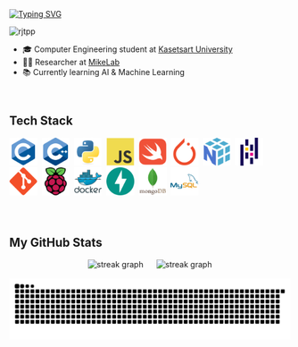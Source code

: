 
<a href="https://git.io/typing-svg">
<picture>
  <source media="(prefers-color-scheme: dark)" srcset="https://readme-typing-svg.herokuapp.com?font=Nunito&weight=600&size=25&pause=2000&color=ffffff&repeat=false&random=true&width=435&lines=Hi+there!+%F0%9F%91%8B+My+name+is+Rajata" />
  <source media="(prefers-color-scheme: light)" srcset="https://readme-typing-svg.herokuapp.com?font=Nunito&weight=600&size=25&pause=2000&color=3D3C46&repeat=false&random=true&width=435&lines=Hi+there!+%F0%9F%91%8B+My+name+is+Rajata" />
  <img src="https://readme-typing-svg.herokuapp.com?font=Nunito&weight=600&size=25&pause=2000&color=3D3C46&repeat=false&random=true&width=435&lines=Hi+%F0%9F%91%8B!+My+name+is+Rajata" alt="Typing SVG" />
</picture>
</a>

<p align="left"> <img src="https://komarev.com/ghpvc/?username=rjtpp&label=Profile%20views&color=0e75b6&style=flat" alt="rjtpp" /> </p>

- 🎓 Computer Engineering student at <a href="https://www.ku.ac.th/en/community-home" target="_blank">Kasetsart University</a>
- 🧑‍💻 Researcher at <a href="https://www.facebook.com/p/Mikelabnet-100027869269142" target="_blank">MikeLab</a>
- 📚 Currently learning AI & Machine Learning

<br clear="both">



<!-- <br clear="both"> -->

## Tech Stack

<div align='left'>
<!--   <h2 style="font-size:700px"> <strong>Language and Tools</strong> </h2> -->
  <img src="https://github.com/devicons/devicon/blob/master/icons/c/c-original.svg" title="C" alt="C" width="50" height="50"/>&nbsp;
  <img src="https://github.com/devicons/devicon/blob/master/icons/cplusplus/cplusplus-original.svg" title="C++" alt="C++" width="50" height="50"/>&nbsp;
  <img src="https://github.com/devicons/devicon/blob/master/icons/python/python-original.svg" title="Python" alt="Python" width="50" height="50"/>&nbsp;
  <img src="https://github.com/devicons/devicon/blob/master/icons/javascript/javascript-original.svg" title="JavaScript" alt="JavaScript" width="50" height="50"/>&nbsp;
  <img src="https://github.com/devicons/devicon/blob/master/icons/swift/swift-original.svg" title="Swift" alt="Swift" width="50" height="50"/>&nbsp;
  <img src="https://github.com/devicons/devicon/blob/master/icons/pytorch/pytorch-original.svg" title="PyTorch" alt="PyTorch" width="50" height="50"/>&nbsp;
  <img src="https://github.com/devicons/devicon/blob/master/icons/numpy/numpy-original.svg" title="Numpy" alt="Numpy" width="50" height="50"/>&nbsp;
  <img src="https://github.com/devicons/devicon/blob/master/icons/pandas/pandas-original.svg" title="Pandas" alt="Pandas" width="50" height="50"/>&nbsp;
  <img src="https://github.com/devicons/devicon/blob/master/icons/git/git-original.svg" title="Git" alt="Git" width="50" height="50" />&nbsp;
  <img src="https://github.com/devicons/devicon/blob/master/icons/raspberrypi/raspberrypi-original.svg" title="Raspberry Pi" alt="Raspberry Pi" width="50" height="50" />&nbsp;
  <img src="https://github.com/devicons/devicon/blob/master/icons/docker/docker-original-wordmark.svg" title="Docker" alt="Docker" width="50" height="50"/>&nbsp;
  <img src="https://github.com/devicons/devicon/blob/master/icons/fastapi/fastapi-original.svg" title="FastAPI" alt="FastAPI" width="50" height="50"/>&nbsp;
  <img src="https://github.com/devicons/devicon/blob/master/icons/mongodb/mongodb-original-wordmark.svg" title="MongoDB" alt="MongoDB" width="50" height="50" />&nbsp;
  <img src="https://github.com/devicons/devicon/blob/master/icons/mysql/mysql-original-wordmark.svg" title="MySQL" alt="MySQL" width="50" height="50" />&nbsp;
<!--   <img src="https://github.com/devicons/devicon/blob/master/icons/firebase/firebase-plain-wordmark.svg" title="Firebase" alt="Firebase" width="50" height="50"/>&nbsp; -->
</div>

###

<!-- 
<div align="left">
  <img src="https://img.shields.io/static/v1?message=Gmail&logo=gmail&label=&color=D14836&logoColor=white&labelColor=&style=for-the-badge" height="35" alt="gmail logo"  />
  <img src="https://img.shields.io/static/v1?message=Discord&logo=discord&label=&color=7289DA&logoColor=white&labelColor=&style=for-the-badge" height="35" alt="discord logo"  />
  <img src="https://img.shields.io/static/v1?message=LinkedIn&logo=linkedin&label=&color=0077B5&logoColor=white&labelColor=&style=for-the-badge" height="35" alt="linkedin logo"  />
</div>
-->


<br clear="both">

## My GitHub Stats

<!-- <div align="center">
 <picture>
  <source media="(prefers-color-scheme: dark)" srcset="https://streak-stats.demolab.com?user=rjtpp&locale=en&mode=daily&theme=dracula&hide_border=false&border_radius=16&order=3" />
  <source media="(prefers-color-scheme: light)" srcset="https://streak-stats.demolab.com?user=rjtpp&locale=en&mode=daily&theme=defalut&hide_border=false&border_radius=16&order=3" />
  <img src="https://streak-stats.demolab.com?user=rjtpp&locale=en&mode=daily&theme=defalut&hide_border=false&border_radius=16&order=3" height="150" alt="streak graph"  />
 </picture>
 <picture>
   <source media="(prefers-color-scheme: dark)" srcset="https://github-readme-stats.vercel.app/api/top-langs?username=rjtpp&locale=en&hide_title=false&layout=compact&card_width=320&border_radius=16&langs_count=5&theme=react&hide_border=false&order=2" />
  <source media="(prefers-color-scheme: light)" srcset="https://github-readme-stats.vercel.app/api/top-langs?username=rjtpp&locale=en&hide_title=false&layout=compact&card_width=320&border_radius=16&langs_count=5&theme=default&hide_border=false&title_color=000000&order=2" />
  <img src="https://github-readme-stats.vercel.app/api/top-langs?username=rjtpp&locale=en&hide_title=false&layout=compact&card_width=320&border_radius=16&langs_count=5&theme=default&hide_border=false&title_color=000000&order=2" height="150" alt="streak graph"  />
 </picture>

 <picture>
  <source media="(prefers-color-scheme: dark)" srcset="https://github-readme-activity-graph.vercel.app/graph?username=RJTPP&radius=16&theme=dracula&area=true&order=3" />
  <source media="(prefers-color-scheme: light)" srcset="https://github-readme-activity-graph.vercel.app/graph?username=RJTPP&radius=16&theme=default&area=true&bg_color=ffffff&color=000000&line=f98a04&area_color=ff8000&hide_border=false&order=3" />
  <img src="https://github-readme-activity-graph.vercel.app/graph?username=RJTPP&radius=16&theme=default&area=true&bg_color=ffffff&color=000000&line=f98a04&area_color=ff8000&hide_border=false&order=3" height="237" alt="activity-graph graph"  />
 </picture>
</div> -->

<div align="center">
  <picture>
    <source media="(prefers-color-scheme: dark)" srcset="https://streak-stats.demolab.com?user=rjtpp&locale=en&mode=daily&theme=dracula&hide_border=false&border_radius=16&order=3card_width=440&background=161b22" />
    <source media="(prefers-color-scheme: light)" srcset="https://streak-stats.demolab.com?user=rjtpp&locale=en&mode=daily&theme=defalut&hide_border=false&border_radius=16&order=3card_width=440" />
    <img src="https://streak-stats.demolab.com?user=rjtpp&locale=en&mode=daily&theme=defalut&hide_border=false&border_radius=16&order=3card_width=440" height="150" alt="streak graph"  />
  </picture>
  &nbsp;&nbsp;&nbsp;&nbsp;
  <picture>
    <source media="(prefers-color-scheme: dark)" srcset="https://github-readme-stats.vercel.app/api/top-langs?username=rjtpp&locale=en&hide_title=false&layout=compact&card_width=415&border_radius=16&langs_count=5&theme=react&hide_border=false&order=2&title_color=e1e5ea&bg_color=161b22" />
    <source media="(prefers-color-scheme: light)" srcset="https://github-readme-stats.vercel.app/api/top-langs?username=rjtpp&locale=en&hide_title=false&layout=compact&card_width=415&border_radius=16&langs_count=5&theme=default&hide_border=false&title_color=000000&order=2" />
    <img src="https://github-readme-stats.vercel.app/api/top-langs?username=rjtpp&locale=en&hide_title=false&layout=compact&card_width=415&border_radius=16&langs_count=5&theme=default&hide_border=false&title_color=000000&order=2" height="150" alt="streak graph"  />
  </picture>
   <!-- <picture>
  <source media="(prefers-color-scheme: dark)" srcset="https://github-readme-activity-graph.vercel.app/graph?username=RJTPP&radius=16&theme=dracula&area=true&order=3" />
  <source media="(prefers-color-scheme: light)" srcset="https://github-readme-activity-graph.vercel.app/graph?username=RJTPP&radius=16&theme=default&area=true&bg_color=ffffff&color=000000&line=f98a04&area_color=ff8000&hide_border=false&order=3" />
  <img src="https://github-readme-activity-graph.vercel.app/graph?username=RJTPP&radius=16&theme=default&area=true&bg_color=ffffff&color=000000&line=f98a04&area_color=ff8000&hide_border=false&order=3" height="265" alt="activity-graph graph"  />
 </picture> -->
</div>



<br clear="both">

<!-- <img src="https://raw.githubusercontent.com/rjtpp/rjtpp/output/snake.svg" alt="Snake animation" /> -->
<picture>
  <source media="(prefers-color-scheme: dark)" srcset="https://raw.githubusercontent.com/RJTPP/RJTPP/output/snake-dark.svg" />
  <source media="(prefers-color-scheme: light)" srcset="https://raw.githubusercontent.com/RJTPP/RJTPP/output/snake.svg" />
  <img alt="github-snake" src="https://raw.githubusercontent.com/RJTPP/RJTPP/output/snake.svg" />
</picture>

###
